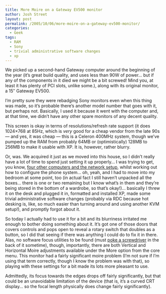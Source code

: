 ```yaml
---
title: More Moire on a Gateway EV500 monitor
author: Josh Street
layout: post
permalink: /2005/10/06/more-moire-on-a-gateway-ev500-monitor/
categories:
  - Geek
tags:
  - RAM
  - Sony
  - trivial administrative software changes
  - xp
---
```

We picked up a second-hand Gateway computer around the beginning of the year (it&#8217;s great build quality, and uses less than 90W of power&#8230; but if any of the components in it died we might be a bit screwed! Mind you, at least it has plenty of PCI slots, unlike some.), along with its original monitor, a 15&#8243; Gateway EV500.

I&#8217;m pretty sure they were rebadging Sony monitors even when this thing was made, so it&#8217;s probable there&#8217;s another model number that goes with it, but perhaps not. Basically, I used it because it went with the computer and, at that time, we didn&#8217;t have any other spare monitors of any decent quality.

This screen is okay in terms of resolutions/refresh rate support (it does 1024&#215;768 at 85Hz, which is *very* good for a cheap vendor from the late 90s &#8212; and yes, it was cheap &#8212; this is a Celeron 400MHz system, though we&#8217;ve pumped up the RAM from probably 64MB or (optimistically) 128MB to 256MB to make it usable with XP. It is, however, rather blurry.

Or, was. We acquired it just as we moved into this house, so I didn&#8217;t really have a lot of time to spend just setting it up properly&#8230; I was trying to get, you know, [four other computers and the network setup][1], whilst working out how to configure the phone system&#8230; oh, yeah, and I had to move into my bedroom at some point, too (in actual fact I still haven&#8217;t unpacked all the boxes&#8230; there is one or two remaining but I know what&#8217;s in them and they&#8217;re being stored in the bottom of a wardrobe, so that&#8217;s okay!)&#8230; basically I threw it on the desk and plugged it in, formatted and installed XP, made some trivial administrative software changes (probably via RDC because hot desking is, like, so much easier than turning around and using another KVM setup!), and promptly forgot about it.

So today I actually had to use it for a bit and its blurriness irritated me enough to bother doing something about it. It&#8217;s got one of those doors that covers controls and pops open to reveal a rotary switch that doubles as a button, so I did that seeing if there was anything I could do to fix it in there. Alas, no software focus utilities to be found (must [poke a screwdriver][2] in the back of it sometime), though, importantly, there are both Vertical and Horizontal Moire adjustments available under the More option from the core menu. This monitor had a fairly significant moire problem (I&#8217;m not sure if I&#8217;m using that term correctly, though I know the problem was with that), so playing with these settings for a bit made its lots more pleasant to use.

Admittedly, its focus towards the edges drops off fairly significantly, but that could be an unavoidable limitation of the device (that is, it&#8217;s a curved CRT display&#8230; so the focal length physically does change fairly significantly).

 [1]: /blog/2005/01/31/internet-is-live
 [2]: http://www.dansdata.com/io009.htm "Under Fuzzyvision"